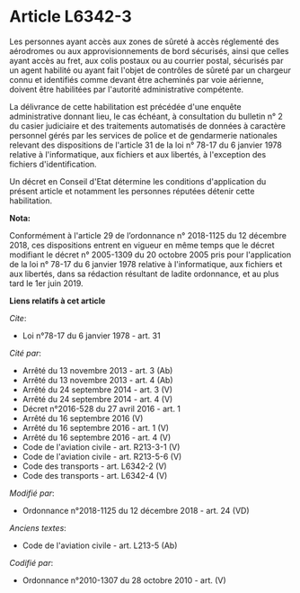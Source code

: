 # Article L6342-3

Les personnes ayant accès aux zones de sûreté à accès réglementé des aérodromes ou aux approvisionnements de bord sécurisés,
ainsi que celles ayant accès au fret, aux colis postaux ou au courrier postal, sécurisés par un agent habilité ou ayant fait
l'objet de contrôles de sûreté par un chargeur connu et identifiés comme devant être acheminés par voie aérienne, doivent
être habilitées par l'autorité administrative compétente.

La délivrance de cette habilitation est précédée d'une enquête administrative donnant lieu, le cas échéant, à consultation du
bulletin n° 2 du casier judiciaire et des traitements automatisés de données à caractère personnel gérés par les services de
police et de gendarmerie nationales relevant des dispositions de l'article 31 de la loi n° 78-17 du 6 janvier 1978 relative à
l'informatique, aux fichiers et aux libertés, à l'exception des fichiers d'identification.

Un décret en Conseil d'Etat détermine les conditions d'application du présent article et notamment les personnes réputées
détenir cette habilitation.

**Nota:**

Conformément à l'article 29 de l’ordonnance n° 2018-1125 du 12 décembre 2018, ces dispositions entrent en vigueur en même
temps que le décret modifiant le décret n° 2005-1309 du 20 octobre 2005 pris pour l'application de la loi n° 78-17 du 6
janvier 1978 relative à l'informatique, aux fichiers et aux libertés, dans sa rédaction résultant de ladite ordonnance, et au
plus tard le 1er juin 2019.

**Liens relatifs à cet article**

_Cite_:

  - Loi n°78-17 du 6 janvier 1978 - art. 31

_Cité par_:

  - Arrêté du 13 novembre 2013 - art. 3 (Ab)
  - Arrêté du 13 novembre 2013 - art. 4 (Ab)
  - Arrêté du 24 septembre 2014 - art. 3 (V)
  - Arrêté du 24 septembre 2014 - art. 4 (V)
  - Décret n°2016-528 du 27 avril 2016 - art. 1
  - Arrêté du 16 septembre 2016 (V)
  - Arrêté du 16 septembre 2016 - art. 1 (V)
  - Arrêté du 16 septembre 2016 - art. 4 (V)
  - Code de l'aviation civile - art. R213-3-1 (V)
  - Code de l'aviation civile - art. R213-5-6 (V)
  - Code des transports - art. L6342-2 (V)
  - Code des transports - art. L6342-4 (V)

_Modifié par_:

  - Ordonnance n°2018-1125 du 12 décembre 2018 - art. 24 (VD)

_Anciens textes_:

  - Code de l'aviation civile - art. L213-5 (Ab)

_Codifié par_:

  - Ordonnance n°2010-1307 du 28 octobre 2010 - art. (V)
